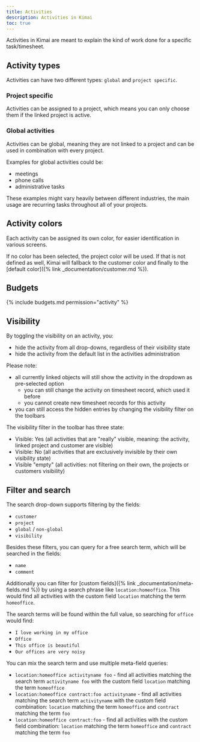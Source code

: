 ```yaml
---
title: Activities
description: Activities in Kimai
toc: true
---
```


Activities in Kimai are meant to explain the kind of work done for a specific task/timesheet.

## Activity types

Activities can have two different types: `global` and `project specific`.  

### Project specific 

Activities can be assigned to a project, which means you can only choose them if the linked project is active.

### Global activities

Activities can be global, meaning they are not linked to a project and can be used in combination with every project.

Examples for global activities could be:
- meetings
- phone calls
- administrative tasks

These examples might vary heavily between different industries, the main usage are recurring tasks throughout all of your projects.

## Activity colors

Each activity can be assigned its own color, for easier identification in various screens.

If no color has been selected, the project color will be used. 
If that is not defined as well, Kimai will fallback to the customer color and finally to the [default color]({% link _documentation/customer.md %}).

## Budgets

{% include budgets.md permission="activity" %} 

## Visibility
 
By toggling the visibility on an activity, you:
- hide the activity from all drop-downs, regardless of their visibility state
- hide the activity from the default list in the activities administration

Please note:
- all currently linked objects will still show the activity in the dropdown as pre-selected option
  - you can still change the activity on timesheet record, which used it before
  - you cannot create new timesheet records for this activity 
- you can still access the hidden entries by changing the visibility filter on the toolbars

The visibility filter in the toolbar has three state: 
- Visible: Yes (all activities that are "really" visible, meaning: the activity, linked project and customer are visible)
- Visible: No (all activities that are exclusively invisible by their own visibility state)
- Visible "empty" (all activities: not filtering on their own, the projects or customers visibility)

## Filter and search 

The search drop-down supports filtering by the fields:
- `customer`
- `project`
- `global` / `non-global`
- `visibility`

Besides these filters, you can query for a free search term, which will be searched in the fields:
- `name`
- `comment`

Additionally you can filter for [custom fields]({% link _documentation/meta-fields.md %}) by using a search phrase like `location:homeoffice`.
This would find all activities with the custom field `location` matching the term `homeoffice`.

The search terms will be found within the full value, so searching for `office` would find:
- `I love working in my office`
- `Office` 
- `This office is beautiful`
- `Our offices are very noisy`

You can mix the search term and use multiple meta-field queries:
- `location:homeoffice activityname foo` - find all activities matching the search term `activityname foo` with the custom field `location` matching the term `homeoffice` 
- `location:homeoffice contract:foo activityname` - find all activities matching the search term `activityname` with the custom field combination: `location` matching the term `homeoffice` and `contract` matching the term `foo` 
- `location:homeoffice contract:foo` - find all activities with the custom field combination: `location` matching the term `homeoffice` and `contract` matching the term `foo`

